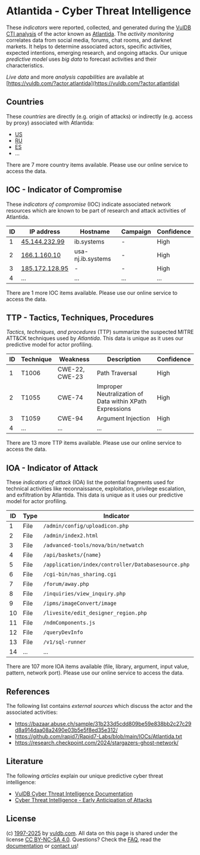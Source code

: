 # Atlantida - Cyber Threat Intelligence

These _indicators_ were reported, collected, and generated during the [VulDB CTI analysis](https://vuldb.com/?kb.cti) of the actor known as [Atlantida](https://vuldb.com/?actor.atlantida). The _activity monitoring_ correlates data from social media, forums, chat rooms, and darknet markets. It helps to determine associated actors, specific activities, expected intentions, emerging research, and ongoing attacks. Our unique _predictive model_ uses _big data_ to forecast activities and their characteristics.

_Live data_ and more _analysis capabilities_ are available at [https://vuldb.com/?actor.atlantida](https://vuldb.com/?actor.atlantida)

## Countries

These _countries_ are directly (e.g. origin of attacks) or indirectly (e.g. access by proxy) associated with Atlantida:

* [US](https://vuldb.com/?country.us)
* [RU](https://vuldb.com/?country.ru)
* [ES](https://vuldb.com/?country.es)
* ...

There are 7 more country items available. Please use our online service to access the data.

## IOC - Indicator of Compromise

These _indicators of compromise_ (IOC) indicate associated network resources which are known to be part of research and attack activities of Atlantida.

ID | IP address | Hostname | Campaign | Confidence
-- | ---------- | -------- | -------- | ----------
1 | [45.144.232.99](https://vuldb.com/?ip.45.144.232.99) | ib.systems | - | High
2 | [166.1.160.10](https://vuldb.com/?ip.166.1.160.10) | usa-nj.ib.systems | - | High
3 | [185.172.128.95](https://vuldb.com/?ip.185.172.128.95) | - | - | High
4 | ... | ... | ... | ...

There are 1 more IOC items available. Please use our online service to access the data.

## TTP - Tactics, Techniques, Procedures

_Tactics, techniques, and procedures_ (TTP) summarize the suspected MITRE ATT&CK techniques used by _Atlantida_. This data is unique as it uses our predictive model for actor profiling.

ID | Technique | Weakness | Description | Confidence
-- | --------- | -------- | ----------- | ----------
1 | T1006 | CWE-22, CWE-23 | Path Traversal | High
2 | T1055 | CWE-74 | Improper Neutralization of Data within XPath Expressions | High
3 | T1059 | CWE-94 | Argument Injection | High
4 | ... | ... | ... | ...

There are 13 more TTP items available. Please use our online service to access the data.

## IOA - Indicator of Attack

These _indicators of attack_ (IOA) list the potential fragments used for technical activities like reconnaissance, exploitation, privilege escalation, and exfiltration by Atlantida. This data is unique as it uses our predictive model for actor profiling.

ID | Type | Indicator | Confidence
-- | ---- | --------- | ----------
1 | File | `/admin/config/uploadicon.php` | High
2 | File | `/admin/index2.html` | High
3 | File | `/advanced-tools/nova/bin/netwatch` | High
4 | File | `/api/baskets/{name}` | High
5 | File | `/application/index/controller/Databasesource.php` | High
6 | File | `/cgi-bin/nas_sharing.cgi` | High
7 | File | `/forum/away.php` | High
8 | File | `/inquiries/view_inquiry.php` | High
9 | File | `/ipms/imageConvert/image` | High
10 | File | `/livesite/edit_designer_region.php` | High
11 | File | `/ndmComponents.js` | High
12 | File | `/queryDevInfo` | High
13 | File | `/v1/sql-runner` | High
14 | ... | ... | ...

There are 107 more IOA items available (file, library, argument, input value, pattern, network port). Please use our online service to access the data.

## References

The following list contains _external sources_ which discuss the actor and the associated activities:

* https://bazaar.abuse.ch/sample/31b233d5cdd809be59e838bb2c27c29d8a914daa08a2490e03b5e5f8ed35e312/
* https://github.com/rapid7/Rapid7-Labs/blob/main/IOCs/Atlantida.txt
* https://research.checkpoint.com/2024/stargazers-ghost-network/

## Literature

The following _articles_ explain our unique predictive cyber threat intelligence:

* [VulDB Cyber Threat Intelligence Documentation](https://vuldb.com/?kb.cti)
* [Cyber Threat Intelligence - Early Anticipation of Attacks](https://www.scip.ch/en/?labs.20201022)

## License

(c) [1997-2025](https://vuldb.com/?kb.changelog) by [vuldb.com](https://vuldb.com/?kb.about). All data on this page is shared under the license [CC BY-NC-SA 4.0](https://creativecommons.org/licenses/by-nc-sa/4.0/). Questions? Check the [FAQ](https://vuldb.com/?kb.faq), read the [documentation](https://vuldb.com/?kb) or [contact us](https://vuldb.com/?contact)!
